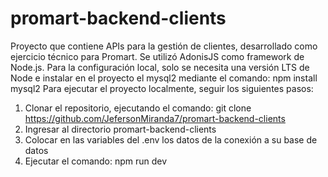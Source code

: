 # promart-backend-clients
Proyecto que contiene APIs para la gestión de clientes, desarrollado como ejercicio técnico para Promart.
Se utilizó AdonisJS como framework de Node.js.
Para la configuración local, solo se necesita una versión LTS de Node e instalar en el proyecto el mysql2 mediante el comando: npm install mysql2
Para ejecutar el proyecto localmente, seguir los siguientes pasos:
  1. Clonar el repositorio, ejecutando el comando: git clone https://github.com/JefersonMiranda7/promart-backend-clients
  2. Ingresar al directorio promart-backend-clients
  3. Colocar en las variables del .env los datos de la conexión a su base de datos
  3. Ejecutar el comando: npm run dev